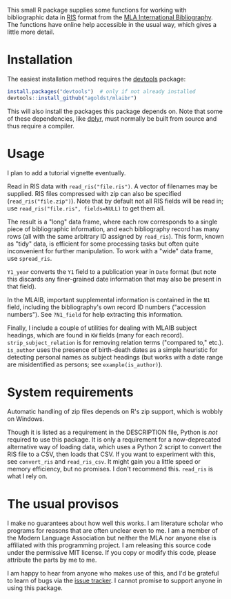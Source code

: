 This small R package supplies some functions for working with bibliographic data  in [RIS](https://en.wikipedia.org/wiki/RIS_(file_format)) format from the [MLA International Bibliography](http://www.mla.org/bibliography). The functions have online help accessible in the usual way, which gives a little more detail.

# Installation

The easiest installation method requires the [devtools](http://cran.r-project.org/web/packages/devtools/) package:

```R
install.packages("devtools")  # only if not already installed
devtools::install_github("agoldst/mlaibr")
```

This will also install the packages this package depends on. Note that some of these dependencies, like [dplyr](http://cran.r-project.org/web/packages/dplyr/), must normally be built from source and thus require a compiler.

# Usage

I plan to add a tutorial vignette eventually.

Read in RIS data with `read_ris("file.ris")`. A vector of filenames may be supplied. RIS files compressed with zip can also be specified (`read_ris("file.zip")`). Note that by default not all RIS fields will be read in; use `read_ris("file.ris", fields=NULL)` to get them all. 

The result is a "long" data frame, where each row corresponds to a single piece of bibliographic information, and each bibliography record has many rows (all with the same arbitrary ID assigned by `read_ris`). This form, known as "tidy" data, is efficient for some processing tasks but often quite inconvenient for further manipulation. To work with a "wide" data frame, use `spread_ris`.

`Y1_year` converts the `Y1` field to a publication year in `Date` format (but note this discards any finer-grained date information that may also be present in that field).

In the MLAIB, important supplemental information is contained in the `N1` field, including the bibliography's own record ID numbers ("accession numbers"). See `?N1_field` for help extracting this information.

Finally, I include a couple of utilities for dealing with MLAIB subject headings, which are found in `KW` fields (many for each record). `strip_subject_relation` is for removing relation terms ("compared to," etc.). `is_author` uses the presence of birth-death dates as a simple heuristic for detecting personal names as subject headings (but works with a date range are misidentified as persons; see `example(is_author)`).

# System requirements

Automatic handling of zip files depends on R's zip support, which is wobbly on Windows. 

Though it is listed as a requirement in the DESCRIPTION file, Python is *not* required to use this package. It is only a requirement for a now-deprecated alternative way of loading data, which uses a Python 2 script to convert the RIS file to a CSV, then loads that CSV. If you want to experiment with this, see `convert_ris` and `read_ris_csv`. It might gain you a little speed or memory efficiency, but no promises. I don't recommend this. `read_ris` is what I rely on.

# The usual provisos

I make no guarantees about how well this works. I am literature scholar who programs for reasons that are often unclear even to me. I am a member of the Modern Language Association but neither the MLA nor anyone else is affiliated with this programming project. I am releasing this source code under the permissive MIT license. If you copy or modify this code, please attribute the parts by me to me.

I am happy to hear from anyone who makes use of this, and I'd be grateful to learn of bugs via the [issue tracker](http://github.com/agoldst/mlaibr/issues). I cannot promise to support anyone in using this package.
